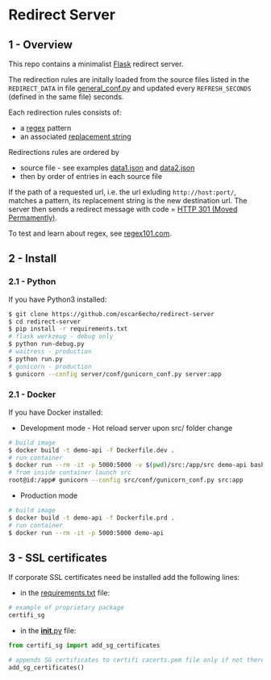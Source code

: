 # Redirect Server

## 1 - Overview

This repo contains a minimalist [Flask](http://flask.pocoo.org/docs/1.0/) redirect server.

The redirection rules are initally loaded from the source files listed in the `REDIRECT_DATA` in file [general_conf.py](https://github.com/oscar6echo/redirect-server/blob/master/src/conf/general_conf.py) and updated every `REFRESH_SECONDS` (defined in the same file) seconds.

Each redirection rules consists of:
+ a [regex](https://www.regular-expressions.info/) pattern
+ an associated [replacement string](https://www.regular-expressions.info/replacetutorial.html)

Redirections rules are ordered by
+ source file - see examples [data1.json](https://github.com/oscar6echo/redirect-server/blob/master/sample/data1.json) and [data2.json](https://github.com/oscar6echo/redirect-server/blob/master/sample/data2.json)
+ then by order of entries in each source file

If the path of a requested url, i.e. the url exluding `http://host:port/`, matches a pattern, its replacement string is the new destination url. The server then sends a redirect message with code = [HTTP 301 (Moved Permamently)](https://en.wikipedia.org/wiki/HTTP_301).


To test and learn about regex, see [regex101.com](https://regex101.com/).


## 2 - Install

### 2.1 - Python

If you have Python3 installed:

```bash
$ git clone https://github.com/oscar6echo/redirect-server
$ cd redirect-server
$ pip install -r requirements.txt
# flask werkzeug - debug only
$ python run-debug.py
# waitress - production
$ python run.py
# gunicorn - production
$ gunicorn --config server/conf/gunicorn_conf.py server:app
```

### 2.1 - Docker

If you have Docker installed:

-   Development mode - Hot reload server upon src/ folder change

```bash
# build image
$ docker build -t demo-api -f Dockerfile.dev .
# run container
$ docker run --rm -it -p 5000:5000 -v $(pwd)/src:/app/src demo-api bash
# from inside container launch src
root@id:/app# gunicorn --config src/conf/gunicorn_conf.py src:app
```

-   Production mode

```bash
# build image
$ docker build -t demo-api -f Dockerfile.prd .
# run container
$ docker run --rm -it -p 5000:5000 demo-api
```

## 3 - SSL certificates

If corporate SSL certificates need be installed add the following lines:

+ in the [requirements.txt](requirements.txt) file:

```bash
# example of proprietary package
certifi_sg
```

+ in the [__init__.py](__init__.py) file:

```python
from certifi_sg import add_sg_certificates

# appends SG certificates to certifi cacerts.pem file only if not there yet
add_sg_certificates()
```
